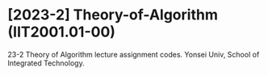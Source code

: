# [2023-2] Theory-of-Algorithm (IIT2001.01-00)

23-2 Theory of Algorithm lecture assignment codes.
Yonsei Univ, School of Integrated Technology.
